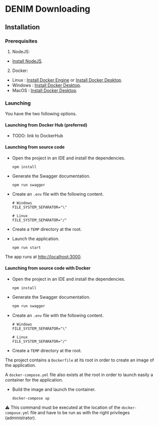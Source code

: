 # DENIM Downloading

## Installation

### Prerequisites

1. NodeJS:

- [Install NodeJS](https://nodejs.org/fr/download).

2. Docker:

- Linux : [Install Docker Engine](https://docs.docker.com/engine/install/) or [Install Docker Desktop](https://docs.docker.com/desktop/setup/install/linux/).
- Windows : [Install Docker Desktop](https://docs.docker.com/desktop/setup/install/windows-install/).
- MacOS : [Install Docker Desktop](https://docs.docker.com/desktop/setup/install/mac-install/).

### Launching

You have the two following options.

#### Launching from Docker Hub (preferred)

- TODO: link to DockerHub

#### Launching from source code

- Open the project in an IDE and install the dependencies.

  ```shell
  npm install
  ```

- Generate the Swagger documentation.

  ```bash
  npm run swagger
  ```

- Create an `.env` file with the following content.

  ```shell
  # Windows
  FILE_SYSTEM_SEPARATOR="\"
  ```

  ```shell
  # Linux
  FILE_SYSTEM_SEPARATOR="/"
  ```

- Create a `TEMP` directory at the root.

- Launch the application.
  ```shell
  npm run start
  ```

The app runs at [http://localhost:3000](http://localhost:3000).

#### Launching from source code with Docker

- Open the project in an IDE and install the dependencies.

  ```shell
  npm install
  ```

- Generate the Swagger documentation.

  ```bash
  npm run swagger
  ```

- Create an `.env` file with the following content.

  ```shell
  # Windows
  FILE_SYSTEM_SEPARATOR="\"
  ```

  ```shell
  # Linux
  FILE_SYSTEM_SEPARATOR="/"
  ```

- Create a `TEMP` directory at the root.

The project contains a `Dockerfile` at its root in order to create an image of the application.

A `docker-compose.yml` file also exists at the root in order to launch easily a container for the application.

- Build the image and launch the container.

  ```bash
  docker-compose up
  ```

⚠️ This command must be executed at the location of the `docker-compose.yml` file and have to be run as with the right privileges (administrator).
